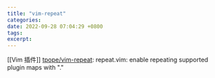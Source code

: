 ```yaml
---
title: "vim-repeat"
categories: 
date: 2022-09-28 07:04:29 +0800
tags: 
excerpt: 
---
```


[[Vim 插件]]
[tpope/vim-repeat](https://github.com/tpope/vim-repeat): repeat.vim: enable repeating supported plugin maps with "."









